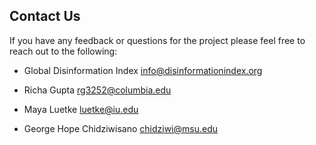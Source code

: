 
## Contact Us

If you have any feedback or questions for the project please feel free to reach out to the following:
- Global Disinformation Index
info@disinformationindex.org

- Richa Gupta
rg3252@columbia.edu

- Maya Luetke
luetke@iu.edu

- George Hope Chidziwisano
chidziwi@msu.edu
